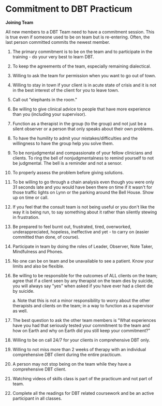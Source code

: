 # Commitment to DBT Practicum

**Joining Team**

All new members to a DBT Team need to have a commitment session.  This is true even if someone used to be on team but is re-entering.  Often, the last person committed commits the newest member. 

1. The primary commitment is to be on the team and to participate in the training - do your very best to learn DBT.

2. To keep the agreements of the team, especially remaining dialectical.

3. Willing to ask the team for permission when you want to go out of town. 

4. Willing to stay in town if your client is in acute state of crisis and it is not in the best interest of the client for you to leave town.

5. Call out "elephants in the room."

6. Be willing to give clinical advice to people that have more experience than you (including your supervisor).

7.	Function as a therapist in the group (to the group) and not just be a silent observer or a person that only speaks about their own problems.

8.	To have the humility to admit your mistakes/difficulties and the willingness to have the group help you solve them.

9.	To be nonjudgmental and compassionate of your fellow clinicians and clients.  To ring the bell of nonjudgmentalness to remind yourself to not be judgmental.  The bell is a reminder and not a sensor.

10.	To properly assess the problem before giving solutions.

11.	To be willing to go through a chain analysis even though you were only 31 seconds late and you would have been there on time if it wasn't for those traffic lights on Lynn or the parking around the Bell House.  Show up on time or call.

12.	If you feel that the consult team is not being useful or you don't like the way it is being run, to say something about it rather than silently stewing in frustration. 

13.	Be prepared to feel burnt out, frustrated, tired, overworked, underappreciated, hopeless, ineffective and yet - to carry on (easier committed than done, of course).

14.	Participate in team by doing the roles of Leader, Observer, Note Taker, Mindfulness and Phones.

15.	No one can be on team and be unavailable to see a patient.  Know your limits and also be flexible.

16.	Be willing to be responsible for the outcomes of ALL clients on the team; agree that if a client seen by any therapist on the team dies by suicide, you will always say "yes" when asked if you have ever had a client die by suicide. 

    a. Note that this is not a minor responsibility to worry about the other therapists and clients on the team; in a way to function as a supervisor as well.

17.	The best question to ask the other team members is "What experiences have you had that seriously tested your commitment to the team and how on Earth and why on Earth did you still keep your commitment?"

18.	Willing to be on call 24/7 for your clients in comprehensive DBT only.

19.	Willing to not miss more than 2 weeks of therapy with an individual comprehensive DBT client during the entire practicum.

20.	A person may not stop being on the team while they have a comprehensive DBT client.

21.	Watching videos of skills class is part of the practicum and not part of team.

22. Complete all the readings for DBT related coursework and be an active participant in all classes. 


